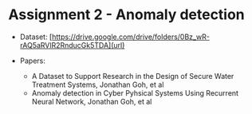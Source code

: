 # Assignment 2 - Anomaly detection

- Dataset: [https://drive.google.com/drive/folders/0Bz_wR-rAQ5aRVlR2RnducGk5TDA](url)

- Papers: 
    - A Dataset to Support Research in the Design of Secure Water Treatment
Systems, Jonathan Goh, et al
    - Anomaly detection in Cyber Pyhsical Systems Using Recurrent Neural Network,
Jonathan Goh, et al
